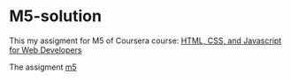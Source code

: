 # M5-solution
This my assigment for M5 of Coursera course: [HTML, CSS, and Javascript for Web Developers](https://www.coursera.org/learn/html-css-javascript-for-web-developers)

The assigment [m5](https://github.com/jhu-ep-coursera/fullstack-course4/blob/master/assignments/assignment3/Assignment-5.md)